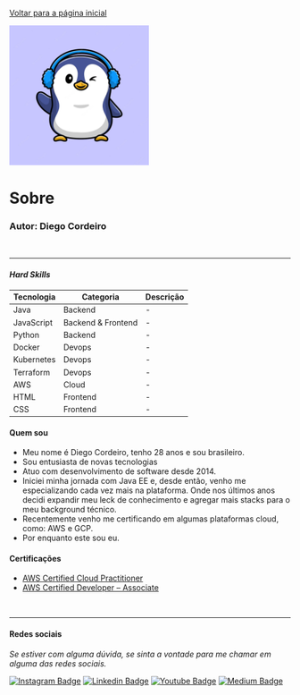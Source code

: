 [Voltar para a página inicial](../../Readme.md)

<img src="../images/author.png " width=250>

# Sobre

### Autor: Diego Cordeiro

</br>
<hr>

#### ***Hard Skills***

| Tecnologia | Categoria | Descrição |
|------------|-----------|-----------|
|    Java          |  Backend  |     -     |
|    JavaScript    |  Backend & Frontend |     -     |
|    Python        |  Backend  |     -     |
|    Docker        |  Devops   |     -     |
|    Kubernetes    |  Devops   |     -     |
|    Terraform     |  Devops   |     -     |
|    AWS           |  Cloud    |     -     |
|    HTML          |  Frontend    |     -     |
|    CSS           |  Frontend    |     -     |

#### **Quem sou**

- Meu nome é Diego Cordeiro, tenho 28 anos e sou brasileiro.
- Sou entusiasta de novas tecnologias
- Atuo com desenvolvimento de software desde 2014.
- Iniciei minha jornada com Java EE e, desde então, venho me especializando cada vez mais na plataforma. Onde nos últimos anos decidi expandir meu leck de conhecimento e agregar mais stacks para o meu background técnico.
- Recentemente venho me certificando em algumas plataformas cloud, como: AWS e GCP.
- Por enquanto este sou eu.

#### **Certificações**

- [AWS Certified Cloud Practitioner](https://www.credly.com/badges/e655db07-0052-42c0-b2d5-5ff9fe8f66bf/public_url)
- [AWS Certified Developer – Associate](https://www.credly.com/badges/844bd3cb-df06-4269-af9f-ffa16c5ab2e1)

</br>
<hr>

#### **Redes sociais**

*Se estiver com alguma dúvida, se sinta a vontade para me chamar em alguma das redes sociais.*

[![Instagram Badge](https://img.shields.io/badge/-instagram-red?style=for-the-badge&logo=instagram&logoColor=white&link=https://github.com/DiegoJCordeiro)](https://www.instagram.com/developr.mano/) [![Linkedin Badge](https://img.shields.io/badge/-Linkedin-blue?style=for-the-badge&logo=Linkedin&logoColor=white&link=https://github.com/DiegoJCordeiro)](https://www.linkedin.com/in/diego-cordeiro-552948229/) [![Youtube Badge](https://img.shields.io/badge/-Youtube-red?style=for-the-badge&logo=Youtube&logoColor=white&link=https://github.com/DiegoJCordeiro)](https://www.youtube.com/@manodev5540) [![Medium Badge](https://img.shields.io/badge/-Medium-black?style=for-the-badge&logo=Medium&logoColor=white&link=https://github.com/DiegoJCordeiro)](https://medium.com/@diegocordeiro.contatos) 